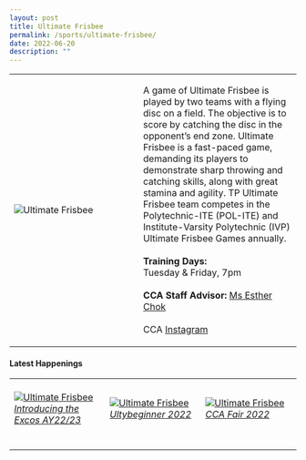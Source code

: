 ```yaml
---
layout: post
title: Ultimate Frisbee
permalink: /sports/ultimate-frisbee/
date: 2022-06-20
description: ""
---
```

<table>
    <tr>
        <td style="width:45%"><image src="/images/Sports/ULTIMATE FRISBEE.png" style="display:block;margin-left:auto;margin-right:auto;" alt="Ultimate Frisbee"></image></td>
        <td>
            <p>
                A game of Ultimate Frisbee is played by two teams with a flying disc on a field. The objective is to score by catching the disc in the opponent’s end zone. Ultimate Frisbee is a fast-paced game, demanding its players to demonstrate sharp throwing and catching skills, along with great stamina and agility. TP Ultimate Frisbee team competes in the Polytechnic-ITE (POL-ITE) and Institute-Varsity Polytechnic (IVP) Ultimate Frisbee Games annually.<br>
                <br>
                <b>Training Days:</b><br>
                Tuesday & Friday, 7pm<br>
                <br>
                <b>CCA Staff Advisor:</b> <a href="mailto:echok@tp.edu.sg">Ms Esther Chok</a><br>
                <br>
                CCA <a href="https://www.instagram.com/tp_ultimate">Instagram</a>
            </p>
        </td>
    </tr>
</table>

#### Latest Happenings

<table>
    <tr>
        <td style="width:33%"><br>
            <a href="https://www.instagram.com/p/CeQ1t9KpKX3/">
                <image src="/images/Sports/ULTIMATE FRISBEE_Introducing the Excos AY22-23.png" style="display:block;margin-left:auto;margin-right:auto;" alt="Ultimate Frisbee">
                <h6 style="margin-top:0%">Introducing the Excos AY22/23</h6>
                </image>
            </a>
        </td>
        <td style="width:33%"><br>
            <a href="https://www.instagram.com/p/CczLDRlPAwk/">
                <image src="/images/Sports/ULTIMATE FRISBEE_Ultybeginner 2022.png" style="display:block;margin-left:auto;margin-right:auto;" alt="Ultimate Frisbee">
                <h6 style="margin-top:0%">Ultybeginner 2022</h6>
                </image>
            </a>
        </td>
        <td style="width:33%"><br>
            <a href="https://www.instagram.com/p/CcvAENYJbWb/">
                <image src="/images/Sports/ULTIMATE FRISBEE_CCA Fair 2022.png" style="display:block;margin-left:auto;margin-right:auto;" alt="Ultimate Frisbee">
                <h6 style="margin-top:0%">CCA Fair 2022</h6>
                </image>
            </a>
        </td>
    </tr>
</table>